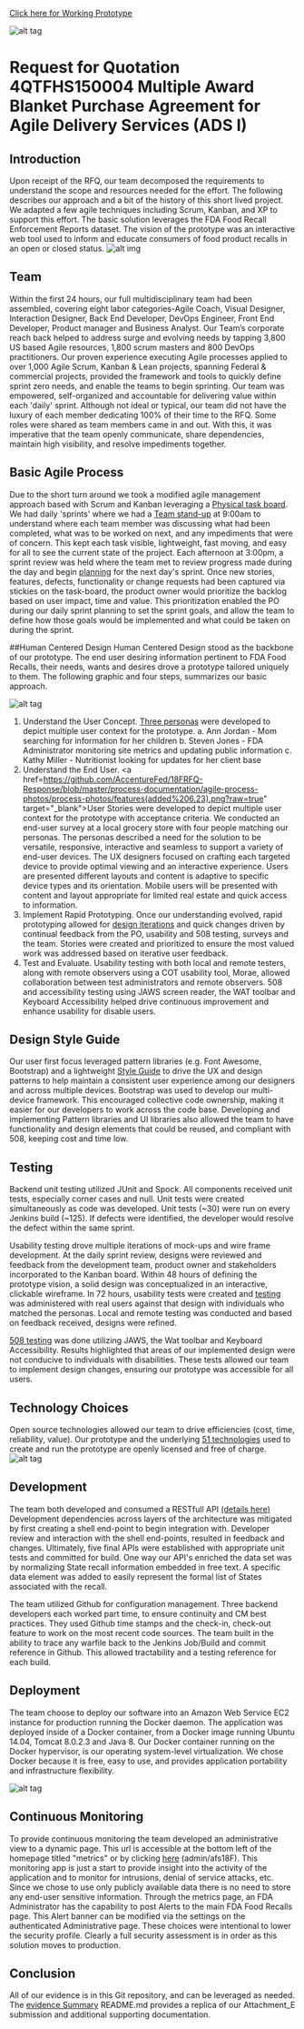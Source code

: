 
<a href="https://jigsaw.agilex-devcloud.com/jigsaw/#/" target="_blank">Click here for Working Prototype</a>

![alt tag](/process-documentation/agile-process-photos/response-images/proposal-header.png?raw=true)

# Request for Quotation 4QTFHS150004 Multiple Award Blanket Purchase Agreement for Agile Delivery Services (ADS I) 

## Introduction
Upon receipt of the RFQ, our team decomposed the requirements to understand the scope and resources needed for the effort. The following describes our approach and a bit of the history of this short lived project. We adapted a few agile techniques including Scrum, Kanban, and XP to support this effort.  The basic solution leverages the FDA Food Recall Enforcement Reports dataset. The vision of the prototype was an interactive web tool used to inform and educate consumers of food product recalls in an open or closed status.
![alt img](/process-documentation/agile-process-photos/design/high-level-overview.png)

## Team 
Within the first 24 hours, our full multidisciplinary team had been assembled, covering eight labor categories-Agile Coach, Visual Designer, Interaction Designer, Back End Developer, DevOps Engineer, Front End Developer, Product manager and Business Analyst.  Our Team’s corporate reach back helped to address surge and evolving needs by tapping 3,800 US based Agile resources, 1,800 scrum masters and 800 DevOps practitioners. Our proven experience executing Agile processes applied to over 1,000 Agile Scrum, Kanban & Lean projects, spanning Federal & commercial projects, provided the framework and tools to quickly define sprint zero needs, and enable the teams to begin sprinting.  Our team was empowered, self-organized and accountable for delivering value within each 'daily' sprint. Although not ideal or typical, our team did not have the luxury of each member dedicating 100% of their time to the RFQ.  Some roles were shared as team members came in and out. With this, it was imperative that the team openly communicate, share dependencies, maintain high visibility, and resolve impediments together.  

## Basic Agile Process 
Due to the short turn around we took a modified agile management approach based with Scrum and Kanban leveraging a <a href="https://github.com/AccentureFed/18FRFQ-Response/blob/master/process-documentation/agile-process-photos/process-photos/6.18.2015%2014.03%20-%20kanban%20board.jpg?raw=true" target="_blank">Physical task board</a>.  We had daily 'sprints' where we had a <a href="https://github.com/AccentureFed/18FRFQ-Response/blob/master/process-documentation/agile-process-photos/process-photos/6.24.2015%2009.33%20-%20standup.JPG?raw=true" target="_blank">Team stand-up</a> at 9:00am to understand where each team member was discussing what had been completed, what was to be worked on next, and any impediments that were of concern. This kept each task visible, lightweight, fast moving, and easy for all to see the current state of the project.  Each afternoon at 3:00pm, a sprint review was held where the team met to review progress made during the day and begin <a href="https://github.com/AccentureFed/18FRFQ-Response/blob/master/process-documentation/agile-process-photos/process-photos/2015-06-29%2009.18.32%20-%20work-in-progress.jpg?raw=true" target="_blank">planning</a> for the next day's sprint.  Once new stories, features, defects, functionality or change requests had been captured via stickies on the task-board, the product owner would prioritize the backlog based on user impact, time and value. This prioritization enabled the PO during our daily sprint planning to set the sprint goals, and allow the team to define how those goals would be implemented and what could be taken on during the sprint.

##Human Centered Design 
Human Centered Design stood as the backbone of our prototype. The end user desiring information pertinent to FDA Food Recalls, their needs, wants and desires drove a prototype tailored uniquely to them.  The following graphic and four steps, summarizes our basic approach. 

![alt tag](https://github.com/AccentureFed/18FRFQ-Response/blob/master/process-documentation/user-centric-design/design_evolution_images/UCD-Process-for-8F_2.jpg?raw=true>)

1. Understand the User Concept.  <a href="https://raw.githubusercontent.com/AccentureFed/18FRFQ-Response/master/process-documentation/user-centric-design/design_evolution_images/Persona1.jpg" target="_blank">Three personas</a> were developed to depict multiple user context for the prototype. 
 a. Ann Jordan - Mom searching for information for her children 
 b. Steven Jones - FDA Administrator monitoring site metrics and updating public information 
 c. Kathy Miller - Nutritionist looking for updates for her client base 
2. Understand the End User.  <a href=https://github.com/AccentureFed/18FRFQ-Response/blob/master/process-documentation/agile-process-photos/process-photos/features(added%206.23).png?raw=true" target="_blank">User Stories</a> were developed to depict multiple user context for the prototype with acceptance criteria.  We conducted an end-user survey at a local grocery store with four people matching our personas.  The personas described a need for the solution to be versatile, responsive, interactive and seamless to support a variety of end-user devices.  The UX designers focused on crafting each targeted device to provide optimal viewing and an interactive experience. Users are presented different layouts and content is adaptive to specific device types and its orientation. Mobile users will be presented with content and layout appropriate for limited real estate and quick access to information.    
3. Implement Rapid Prototyping.  Once our understanding evolved, rapid prototyping allowed for <a href="https://github.com/AccentureFed/18FRFQ-Response/blob/master/process-documentation/agile-process-photos/process-photos/wireframe%20(added%206.23).png?raw=true" target="_blank"> design iterations</a> and quick changes driven by continual feedback from the PO, usability and 508 testing, surveys and the team.  Stories were created and prioritized to ensure the most valued work was addressed based on iterative user feedback.  
4. Test and Evaluate.  Usability testing with both local and remote testers, along with remote observers using a COT usability tool, Morae,  allowed collaboration between test administrators and remote observers. 508 and accessibility testing using JAWS screen reader, the WAT toolbar and Keyboard Accessibility helped drive continuous improvement and enhance usability for disable users.   

## Design Style Guide 
Our user first focus leveraged pattern libraries (e.g. Font Awesome, Bootstrap) and a lightweight <a href="https://github.com/AccentureFed/18FRFQ-Response/blob/master/process-documentation/user-centric-design/jigsawStyleGuide.pdf" target="_blank">Style Guide</a> to drive the UX and design patterns to help maintain a consistent user experience among our designers and across multiple devices.  Bootstrap was used to develop our multi-device framework.  This encouraged collective code ownership, making it easier for our developers to work across the code base.  Developing and implementing Pattern libraries and UI libraries also allowed the team to have functionality and design elements that could be reused, and compliant with 508, keeping cost and time low.  

## Testing 
Backend unit testing utilized JUnit and Spock.  All components received unit tests, especially corner cases and null.  Unit tests were created simultaneously as code was developed. Unit tests (~30) were run on every Jenkins build (~125).  If defects were identified, the developer would resolve the defect within the same sprint.  

Usability testing drove multiple iterations of mock-ups and wire frame development. At the daily sprint review, designs were reviewed and feedback from the development team, product owner and stakeholders incorporated to the Kanban board. Within 48 hours of defining the prototype vision, a solid design was conceptualized in an interactive, clickable wireframe. In 72 hours, usability tests were created and <a href="https://vimeo.com/132240054" target="_blank">testing</a> was administered with real users against that design with individuals who matched the personas. Local and remote testing was conducted and based on feedback received, designs were refined.  

<a href="https://vimeo.com/132240055" target="_blank">508 testing</a> was done utilizing JAWS, the Wat toolbar and Keyboard Accessibility. Results highlighted that areas of our implemented design were not conducive to individuals with disabilities. These tests allowed our team to implement design changes, ensuring our prototype was accessible for all users.    

## Technology Choices 
Open source technologies allowed our team to drive efficiencies (cost, time, reliability, value).  Our prototype and the underlying <a href="https://github.com/AccentureFed/18FRFQ-Response/tree/master/process-documentation/evidence/Attachment_E_Evidence_Q" target="_blank">51 technologies</a> used to create and run the prototype are openly licensed and free of charge.
![alt tag](/process-documentation/agile-process-photos/design/tool-diagram.png)

## Development 
The team both developed and consumed a RESTfull API <a href="https://github.com/AccentureFed/18FRFQ-Response/blob/master/jigsaw-rest-api.md" target="_blank">(details here)</a> Development dependencies across layers of the architecture was mitigated by first creating a shell end-point to begin  integration with.  Developer review and interaction with the shell end-points, resulted in feedback and changes.  Ultimately, five final APIs were established with appropriate unit tests and committed for build.  One way our API's enriched the data set was by normalizing State recall information embedded in free text.  A specific data element was added to easily represent the formal list of States associated with the recall.  

The team utilized Github for configuration management. Three backend developers each worked part time, to ensure continuity and CM best practices. They used Github time stamps and the check-in, check-out feature to work on the most recent code sources.  The team built in the ability to trace any warfile back to the Jenkins Job/Build and commit reference in Github. This allowed tractability and a testing reference for each build.  

## Deployment 
The team choose to deploy our software into an Amazon Web Service EC2 instance for production running the Docker daemon. The application was deployed inside of a Docker container, from a Docker image running Ubuntu 14.04, Tomcat 8.0.2.3 and Java 8. Our Docker container running on the Docker hypervisor, is our operating system-level virtualization. We chose Docker because it is free, easy to use, and provides application portability and infrastructure flexibility.

![alt tag](/process-documentation/agile-process-photos/design/deploy-stack.png)


## Continuous Monitoring 
To provide continuous monitoring the team developed an administrative view to a dynamic page. This url is accessible at the bottom left of the homepage titled "metrics" or by clicking <a href="https://jigsaw.agilex-devcloud.com/jigsaw/#/appMetrics" target="_blank">here</a> (admin/afs18F).  This monitoring app is just a start to provide insight into the activity of the application and to monitor for intrusions, denial of service attacks, etc.  Since we chose to use only publicly available data there is no need to store any end-user sensitive information. Through the metrics page, an FDA Administrator has the capability to post Alerts to the main FDA Food Recalls page.  This Alert banner can be modified via the settings on the authenticated Administrative page. These choices were intentional to lower the security profile.  Clearly a full security assessment is in order as this solution moves to production.  

## Conclusion 
All of our evidence is in this Git repository, and can be leveraged as needed.  The <a href="https://github.com/AccentureFed/18FRFQ-Response/blob/master/process-documentation/evidence/README.md" target="_blank">evidence Summary</a> README.md provides a replica of our Attachment_E submission and additional supporting documentation.

